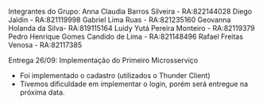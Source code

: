 Integrantes do Grupo:
Anna Claudia Barros Silveira - RA:822144028
Diego Jaldin - RA:821119998
Gabriel Lima Ruas - RA:821235160
Geovanna Holanda da Silva- RA:819115164
Luidy Yutá Pereira Monteiro - RA:82119379
Pedro Henrique Gomes Candido de Lima - RA:821148496
Rafael Freitas Venosa - RA:82117385

Entrega 26/09:
Implementação do Primeiro Microsserviço
- Foi implementado o cadastro (utilizados o Thunder Client)
- Tivemos dificuldade em implementar o login, porém será entregue na próxima data.